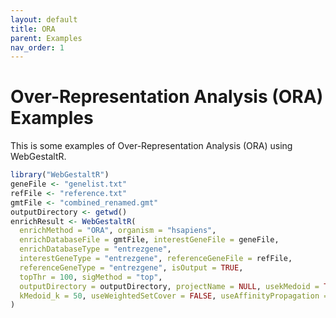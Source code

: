 ```yaml
---
layout: default
title: ORA
parent: Examples
nav_order: 1
---
```


# Over-Representation Analysis (ORA) Examples

This is some examples of Over-Representation Analysis (ORA) using WebGestaltR.

```R
library("WebGestaltR")
geneFile <- "genelist.txt"
refFile <- "reference.txt"
gmtFile <- "combined_renamed.gmt"
outputDirectory <- getwd()
enrichResult <- WebGestaltR(
  enrichMethod = "ORA", organism = "hsapiens",
  enrichDatabaseFile = gmtFile, interestGeneFile = geneFile,
  enrichDatabaseType = "entrezgene",
  interestGeneType = "entrezgene", referenceGeneFile = refFile,
  referenceGeneType = "entrezgene", isOutput = TRUE,
  topThr = 100, sigMethod = "top",
  outputDirectory = outputDirectory, projectName = NULL, usekMedoid = TRUE,
  kMedoid_k = 50, useWeightedSetCover = FALSE, useAffinityPropagation = TRUE
)
```
